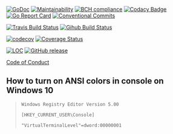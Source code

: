 [![GoDoc](https://godoc.org/github.com/sevenate/letitgo?status.svg)](https://godoc.org/github.com/sevenate/letitgo)
[![Maintainability](https://api.codeclimate.com/v1/badges/b9f65985b730b2a6732f/maintainability)](https://codeclimate.com/github/sevenate/letitgo/maintainability)
[![BCH compliance](https://bettercodehub.com/edge/badge/sevenate/letitgo?branch=master)](https://bettercodehub.com/)
[![Codacy Badge](https://api.codacy.com/project/badge/Grade/ed32c900aa1b4e9593ec62dfce211a18)](https://www.codacy.com/manual/sevenate/letitgo)
[![Go Report Card](https://goreportcard.com/badge/github.com/sevenate/letitgo)](https://goreportcard.com/report/github.com/sevenate/letitgo)
[![Conventional Commits](https://img.shields.io/badge/Conventional%20Commits-1.0.0-yellow.svg)](https://conventionalcommits.org)

[![Travis Build Status](https://travis-ci.org/sevenate/letitgo.svg?branch=master)](https://travis-ci.org/sevenate/letitgo)
[![Gihub Build Status](https://github.com/sevenate/letitgo/workflows/Build/badge.svg)](https://github.com/sevenate/letitgo/actions)

[![codecov](https://codecov.io/gh/sevenate/letitgo/branch/master/graph/badge.svg)](https://codecov.io/gh/sevenate/letitgo)
[![Coverage Status](https://coveralls.io/repos/github/sevenate/letitgo/badge.svg)](https://coveralls.io/github/sevenate/letitgo)

[![LOC](https://tokei.rs/b1/github/sevenate/letitgo?category=code)](https://github.com/sevenate/letitgo)
[![GitHub release](https://img.shields.io/github/release/sevenate/letitgo.svg)](https://github.com/sevenate/letitgo/releases)

[Code of Conduct](CODE_OF_CONDUCT.md)

## How to turn on ANSI colors in console on Windows 10

> `Windows Registry Editor Version 5.00`
> 
> `[HKEY_CURRENT_USER\Console]`
> 
> `"VirtualTerminalLevel"=dword:00000001`
